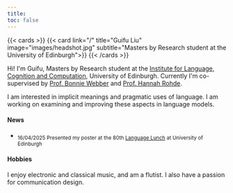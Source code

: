```yaml
---
title: 
toc: false
---
```


{{< cards >}}
  {{< card link="/" title="Guifu Liu" image="images/headshot.jpg" subtitle="Masters by Research student at the University of Edinburgh">}}
{{< /cards >}}

<!-- ### Guifu Liu -->

Hi! I'm Guifu, Masters by Research student at the [Institute for Language, Cognition and Computation](https://informatics.ed.ac.uk/ilcc), University of Edinburgh. Currently I'm co-supervised by [Prof. Bonnie Webber](https://homepages.inf.ed.ac.uk/bonnie/) and [Prof. Hannah Rohde](http://www.lel.ed.ac.uk/~hrohde/). 


I am interested in implicit meanings and pragmatic uses of language. I am working on examining and improving these aspects in language models.


#### News

- <sub> 16/04/2025   Presented my poster at the 80th [Language Lunch](https://blogs.ed.ac.uk/languagelunch/) at University of Edinburgh </sub>


#### Hobbies
I enjoy electronic and classical music, and am a flutist. I also have a passion for communication design.